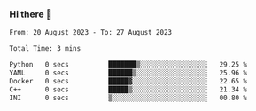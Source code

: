 ### Hi there 👋

<!--
**wangsy503/wangsy503** is a ✨ _special_ ✨ repository because its `README.md` (this file) appears on your GitHub profile.

Here are some ideas to get you started:

- 🔭 I’m currently working on ...
- 🌱 I’m currently learning ...
- 👯 I’m looking to collaborate on ...
- 🤔 I’m looking for help with ...
- 💬 Ask me about ...
- 📫 How to reach me: ...
- 😄 Pronouns: ...
- ⚡ Fun fact: ...
-->
<!--START_SECTION:waka-->

```txt
From: 20 August 2023 - To: 27 August 2023

Total Time: 3 mins

Python   0 secs          ███████▒░░░░░░░░░░░░░░░░░   29.25 %
YAML     0 secs          ██████▒░░░░░░░░░░░░░░░░░░   25.96 %
Docker   0 secs          █████▓░░░░░░░░░░░░░░░░░░░   22.65 %
C++      0 secs          █████▒░░░░░░░░░░░░░░░░░░░   21.34 %
INI      0 secs          ▒░░░░░░░░░░░░░░░░░░░░░░░░   00.80 %
```

<!--END_SECTION:waka-->
